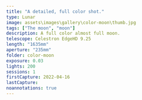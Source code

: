 ```yaml
---
title: "A detailed, full color shot."
type: Lunar
image: assets\images\gallery\color-moon\thumb.jpg
tags: ["The moon", "moon"]
description: A full color almost full moon.
telescope: Celestron EdgeHD 9.25
length: "1635mm"
aperture: "235mm"
folder: color-moon
exposure: 0.03
lights: 200
sessions: 1
firstCapture: 2022-04-16
lastCapture:
noannotations: true
---
```

